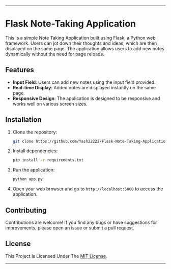 

---

# Flask Note-Taking Application

This is a simple Note Taking Application built using Flask, a Python web framework. Users can jot down their thoughts and ideas, which are then displayed on the same page. The application allows users to add new notes dynamically without the need for page reloads.

## Features

- **Input Field**: Users can add new notes using the input field provided.
- **Real-time Display**: Added notes are displayed instantly on the same page.
- **Responsive Design**: The application is designed to be responsive and works well on various screen sizes.

## Installation

1. Clone the repository:

    ```bash
    git clone https://github.com/Yash22222/Flask-Note-Taking-Application.git
    ```

2. Install dependencies:

    ```bash
    pip install -r requirements.txt
    ```

3. Run the application:

    ```bash
    python app.py
    ```

4. Open your web browser and go to `http://localhost:5000` to access the application.

## Contributing

Contributions are welcome! If you find any bugs or have suggestions for improvements, please open an issue or submit a pull request.

## License

This Project Is Licensed Under The [MIT License](LICENSE).

---
